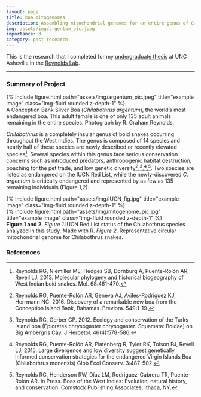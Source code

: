 ```yaml
---
layout: page
title: boa mitogenomes
description: Assembling mitochondrial genomes for an entire genus of Caribbean boas
img: assets/img/argentum_pic.jpeg
importance: 3
category: past research
---
```


This is the research that I completed for my <i class="fas fa-file"></i> <a class="link" href="{{ '/assets/pdf/thesis_paper.pdf' | prepend: site.baseurl | prepend: site.url 
}}">undergraduate thesis</a> at UNC Asheville in the [Reynolds Lab](https://reynoldslab.wp.unca.edu/). 

***

### Summary of Project

<div class="row">
    <div class="col-sm mt-3 mt-md-0">
        {% include figure.html path="assets/img/argentum_pic.jpeg" title="example image" class="img-fluid rounded z-depth-1" %}
    </div>
</div>
<div class="caption">
    A Conception Bank Silver Boa (<em>Chilabothrus argentum</em>), the world’s most endangered boa. This adult female is one of only 135 adult animals remaining in the entire species. Photograph by 
R. Graham Reynolds. 
</div>

_Chilabothrus_ is a completely insular genus of boid snakes occurring throughout the West Indies. The genus is composed of 14 species and nearly half of these species are newly described or recently
elevated species[^1]. Several species within this genus face serious conservation concerns such as introduced predators, anthropogenic habitat destruction, poaching for the pet trade, and low 
genetic diversity[^2],[^3],[^4],[^5]. Two species are listed as endangered on the IUCN Red List, while the newly-discovered _C. argentum_ is critically endangered and represented by as few as 135 
remaining individuals (Figure 1,2).

<div class="row">
    <div class="col-sm mt-3 mt-md-0">
        {% include figure.html path="assets/img/IUCN_fig.jpg" title="example image" class="img-fluid rounded z-depth-1" %}
    </div>
    <div class="col-sm mt-3 mt-md-0">
        {% include figure.html path="assets/img/mitogenome_pic.jpg" title="example image" class="img-fluid rounded z-depth-1" %}
    </div>
</div>
<div class="caption">
    <b>Figure 1 and 2.</b> <em>Figure 1</em>.IUCN Red List status of the Chilabothrus species analyzed in this study. Made with R. <em>Figure 2</em>. Representative circular mitochondrial genome for Chilabothrus snakes.
</div>



### References

[^1]: Reynolds RG, Niemiller ML, Hedges SB, Dornburg A, Puente-Rolón AR, Revell LJ. 2013. Molecular phylogeny and historical biogeography of West Indian boid snakes. Mol. 68:461-470.
[^2]: Reynolds RG, Puente-Rolón AR, Geneva AJ, Aviles-Rodriguez KJ, Herrmann NC. 2016. Discovery of a remarkable new boa from the Conception Island Bank, Bahamas. Breviora. 549:1-19.
[^3]: Reynolds RG, Gerber GP. 2012. Ecology and conservation of the Turks Island boa (Epicrates chrysogaster chrysogaster: Squamata: Boidae) on Big Ambergris Cay. J Herpetol. 46(4):578-586.
[^4]: Reynolds RG, Puente-Rolón AR, Platenberg R, Tyler RK, Tolson PJ, Revell LJ. 2015. Large divergence and low diversity suggest genetically informed conservation strategies for the endangered Virgin Islands Boa (Chilabothrus monensis) Glob Ecol Conserv. 3:487-502.
[^5]: Reynolds RG, Henderson RW, Díaz LM, Rodriguez-Cabrera TR, Puente-Rolón AR. In Press. Boas of the West Indies: Evolution, natural history, and conservation. Comstock Publishing Associates, Ithaca, NY.
